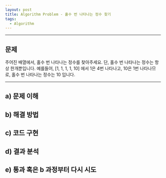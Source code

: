 ```yaml
---
layout: post
title: Algorithm Problem - 홀수 번 나타나는 정수 찾기
tags:
  - Algorithm
---
```

---
## 문제
주어진 배열에서, 홀수 번 나타나는 정수를 찾아주세요. 단, 홀수 번 나타나는 정수는 항상 한개뿐입니다.
예를들어, [1, 1, 1, 1, 10] 에서 1은 4번 나타나고, 10은 1번 나타나므로, 홀수 번 나타나는 정수는 10 입니다.

---

## a) 문제 이해
## b) 해결 방법
## c) 코드 구현
## d) 결과 분석
## e) 통과 혹은 b 과정부터 다시 시도